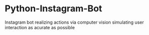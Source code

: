 # Python-Instagram-Bot
Instagram bot realizing actions via computer vision simulating user interaction as acurate as possible
